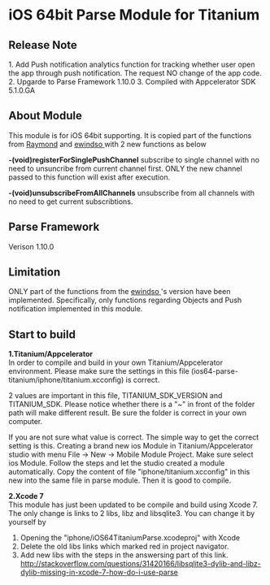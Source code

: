 # iOS 64bit Parse Module for Titanium

<h2> Release Note </h2>
1. Add Push notification analytics function for tracking whether user open the app through push notification. The request NO change of the app code.
2. Upgarde to Parse Framework 1.10.0
3. Compiled with Appcelerator SDK 5.1.0.GA

<h2> About Module </h2>
This module is for iOS 64bit supporting. It is copied part of the functions from <a href="https://github.com/raymondkam/ios-parse-titanium-module">Raymond</a> and <a href="https://github.com/ewindso/ios-parse-titanium-module"> ewindso </a> with 2 new functions as below

<b>-(void)registerForSinglePushChannel</b>
subscribe to single channel with no need to unsuncribe from current channel first. ONLY the new channel passed to this function will exist after execution.

<b>-(void)unsubscribeFromAllChannels</b>
unsubscribe from all channels with no need to get current subscribtions.

<h2>Parse Framework</h2>
Verison 1.10.0

<h2>Limitation</h2>
ONLY part of the functions from the <a href="https://github.com/ewindso/ios-parse-titanium-module"> ewindso </a>'s version have been implemented. Specifically, only functions regarding Objects and Push notification implemented in this module. 

<h2> Start to build </h2>
<b>1.Titanium/Appcelerator</b><br/>
In order to compile and build in your own Titanium/Appcelerator environment. Please make sure the settings in this file (ios64-parse-titanium/iphone/titanium.xcconfig) is correct. 

2 values are important in this file, TITANIUM_SDK_VERSION and TITANIUM_SDK. Please notice whether there is a "~" in front of the folder path will make different result. Be sure the folder is correct in your own computer.

If you are not sure what value is correct. The simple way to get the correct setting is this. Creating a brand new ios Module in Titanium/Appcelerator studio with menu File -> New -> Mobile Module Project. Make sure select ios Module. Follow the steps and let the studio created a module automatically. Copy the content of file "iphone/titanium.xcconfig" in this new into the same file in parse module. Then it is good to compile.

<b>2.Xcode 7</b><br/>
This module has just been updated to be compile and build using Xcode 7. The only change is links to 2 libs, libz and libsqlite3. You can change it by yourself by <br/>
1. Opening the "iphone/iOS64TitaniumParse.xcodeproj" with Xcode
2. Delete the old libs links which marked red in project navigator.
3. Add new libs with the steps in the answersing part of this link. http://stackoverflow.com/questions/31420166/libsqlite3-dylib-and-libz-dylib-missing-in-xcode-7-how-do-i-use-parse

